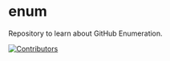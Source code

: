 # enum
Repository to learn about GitHub Enumeration.
























































































































































































































































[![Contributors](https://img.shields.io/badge/Contributors-3-brightgreen)](https://github.com/EurydiceCorp/enum/graphs/contributors)
